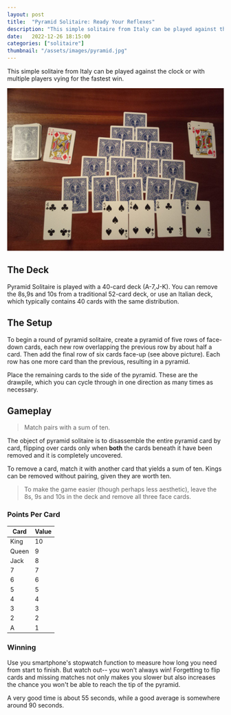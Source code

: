 ```yaml
---
layout: post
title:  "Pyramid Solitaire: Ready Your Reflexes"
description: "This simple solitaire from Italy can be played against the clock or with multiple players vying for the fastest win."
date:   2022-12-26 18:15:00
categories: ["solitaire"]
thumbnail: "/assets/images/pyramid.jpg"
---
```

This simple solitaire from Italy can be played against the clock or with multiple players vying for the fastest win.

![](/assets/images/pyramid.jpg)

## The Deck
Pyramid Solitaire is played with a 40-card deck (A-7,J-K). You can remove the 8s,9s and 10s from a traditional 52-card deck, or use an Italian deck, which typically contains 40 cards with the same distribution.

## The Setup
To begin a round of pyramid solitaire, create a pyramid of five rows of face-down cards, each new row overlapping the previous row by about half a card. Then add the final row of six cards face-up (see above picture). Each row has one more card than the previous, resulting in a pyramid.

Place the remaining cards to the side of the pyramid. These are the drawpile, which you can cycle through in one direction as many times as necessary.

## Gameplay
> Match pairs with a sum of ten.

The object of pyramid solitaire is to disassemble the entire pyramid card by card, flipping over cards only when __both__ the cards beneath it have been removed and it is completely uncovered.

To remove a card, match it with another card that yields a sum of ten. Kings can be removed without pairing, given they are worth ten.

> To make the game easier (though perhaps less aesthetic), leave the 8s, 9s and 10s in the deck and remove all three face cards.

### Points Per Card

| Card | Value |
| ---- | ----- |
| King | 10    |
| Queen | 9     |
| Jack | 8     |
| 7    | 7     |
| 6    | 6     |
| 5    | 5     |
| 4    | 4     |
| 3    | 3     |
| 2    | 2     |
| A    | 1     |

### Winning
Use you smartphone's stopwatch function to measure how long you need from start to finish. But watch out-- you won't always win! Forgetting to flip cards and missing matches not only makes you slower but also increases the chance you won't be able to reach the tip of the pyramid.

A very good time is about 55 seconds, while a good average is somewhere around 90 seconds.


